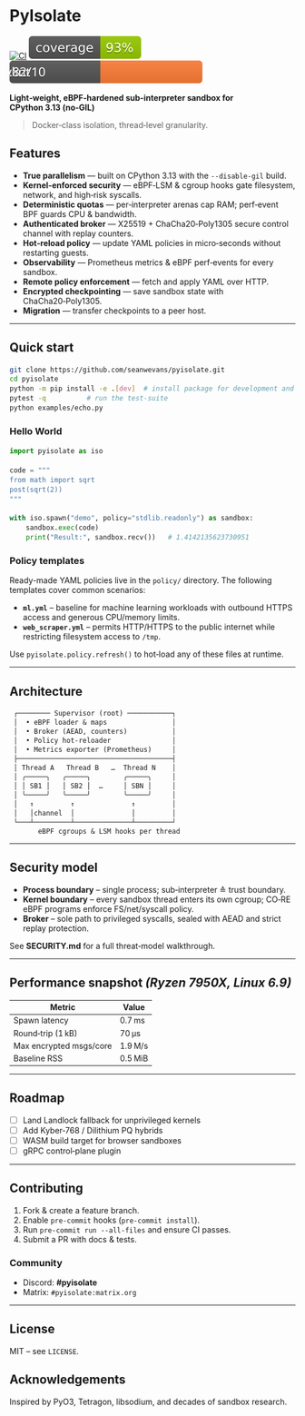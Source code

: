 # PyIsolate

[![CI](https://github.com/seanwevans/pyisolate/actions/workflows/ci.yml/badge.svg?branch=main)](https://github.com/seanwevans/pyisolate/actions/workflows/ci.yml)
[![Coverage Status](https://raw.githubusercontent.com/seanwevans/pyisolate/main/docs/coverage.svg)](https://raw.githubusercontent.com/seanwevans/pyisolate/main/docs/coverage.svg)
[![Pylint Score](https://raw.githubusercontent.com/seanwevans/pyisolate/main/docs/pylint.svg)](https://raw.githubusercontent.com/seanwevans/pyisolate/main/docs/pylint.svg)

**Light‑weight, eBPF‑hardened sub‑interpreter sandbox for CPython 3.13 (no‑GIL)**

> Docker‑class isolation, thread‑level granularity.

## Features

* **True parallelism** — built on CPython 3.13 with the `--disable-gil` build.
* **Kernel‑enforced security** — eBPF‑LSM & cgroup hooks gate filesystem, network, and high‑risk syscalls.
* **Deterministic quotas** — per‑interpreter arenas cap RAM; perf‑event BPF guards CPU & bandwidth.
* **Authenticated broker** — X25519 + ChaCha20‑Poly1305 secure control channel with replay counters.
* **Hot‑reload policy** — update YAML policies in micro‑seconds without restarting guests.
* **Observability** — Prometheus metrics & eBPF perf‑events for every sandbox.
* **Remote policy enforcement** — fetch and apply YAML over HTTP.
* **Encrypted checkpointing** — save sandbox state with ChaCha20‑Poly1305.
* **Migration** — transfer checkpoints to a peer host.

---

## Quick start

```bash
git clone https://github.com/seanwevans/pyisolate.git
cd pyisolate
python -m pip install -e .[dev]  # install package for development and tooling
pytest -q          # run the test‑suite
python examples/echo.py
```

### Hello World

```python
import pyisolate as iso

code = """
from math import sqrt
post(sqrt(2))
"""

with iso.spawn("demo", policy="stdlib.readonly") as sandbox:
    sandbox.exec(code)
    print("Result:", sandbox.recv())   # 1.4142135623730951
```

### Policy templates

Ready-made YAML policies live in the `policy/` directory.  The following
templates cover common scenarios:

* **`ml.yml`** – baseline for machine learning workloads with outbound HTTPS
  access and generous CPU/memory limits.
* **`web_scraper.yml`** – permits HTTP/HTTPS to the public internet while
  restricting filesystem access to `/tmp`.

Use `pyisolate.policy.refresh()` to hot‑load any of these files at runtime.

---

## Architecture

```
 ┌──────── Supervisor (root) ───────────┐
 │  • eBPF loader & maps                │
 │  • Broker (AEAD, counters)           │
 │  • Policy hot‑reloader               │
 │  • Metrics exporter (Prometheus)     │
 ├──────────────────────────────────────┤
 │ Thread A   Thread B   …  Thread N    │
 │ ╭─────╮   ╭─────╮        ╭─────╮     │
 │ │ SB1 │   │ SB2 │  …     │ SBN │     │
 │ ╰─────╯   ╰─────╯        ╰─────╯     │
 │   ↑         ↑              ↑         │
 │   │channel  │              │         │
 └───┴─────────┴──────────────┴─────────┘
       eBPF cgroups & LSM hooks per thread
```

---

## Security model

* **Process boundary** – single process; sub‑interpreter ≙ trust boundary.
* **Kernel boundary** – every sandbox thread enters its own cgroup; CO‑RE eBPF programs enforce FS/net/syscall policy.
* **Broker** – sole path to privileged syscalls, sealed with AEAD and strict replay protection.

See **SECURITY.md** for a full threat‑model walkthrough.

---

## Performance snapshot *(Ryzen 7950X, Linux 6.9)*

| Metric                  | Value   |
| ----------------------- | ------- |
| Spawn latency           | 0.7 ms  |
| Round‑trip (1 kB)       | 70 µs   |
| Max encrypted msgs/core | 1.9 M/s |
| Baseline RSS            | 0.5 MiB |

---

## Roadmap

* [ ] Land Landlock fallback for unprivileged kernels
* [ ] Add Kyber‑768 / Dilithium PQ hybrids
* [ ] WASM build target for browser sandboxes
* [ ] gRPC control‑plane plugin

---

## Contributing

1. Fork & create a feature branch.
2. Enable `pre‑commit` hooks (`pre‑commit install`).
3. Run `pre-commit run --all-files` and ensure CI passes.
4. Submit a PR with docs & tests.

### Community

* Discord: **#pyisolate**
* Matrix: `#pyisolate:matrix.org`

---

## License

MIT – see `LICENSE`.

## Acknowledgements

Inspired by PyO3, Tetragon, libsodium, and decades of sandbox research.
